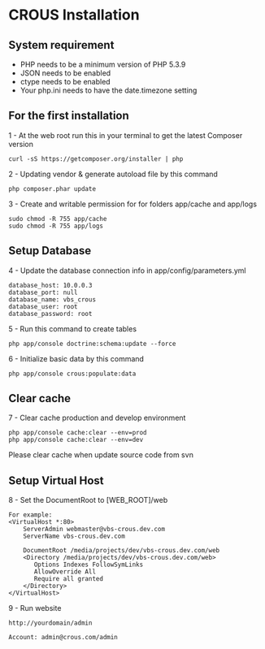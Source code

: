 CROUS Installation
===================

System requirement
------------------
- PHP needs to be a minimum version of PHP 5.3.9
- JSON needs to be enabled
- ctype needs to be enabled
- Your php.ini needs to have the date.timezone setting

For the first installation
--------------------------
1 - At the web root run this in your terminal to get the latest Composer version

    curl -sS https://getcomposer.org/installer | php

2 - Updating vendor & generate autoload file by this command 

    php composer.phar update

3 - Create and writable permission for for folders app/cache and app/logs

    sudo chmod -R 755 app/cache
    sudo chmod -R 755 app/logs

Setup Database
--------------
4 - Update the database connection info in app/config/parameters.yml 

    database_host: 10.0.0.3
    database_port: null
    database_name: vbs_crous
    database_user: root
    database_password: root

5 - Run this command to create tables

    php app/console doctrine:schema:update --force

6 - Initialize basic data by this command

    php app/console crous:populate:data
    
Clear cache
-----------
7 - Clear cache production and develop environment

    php app/console cache:clear --env=prod
    php app/console cache:clear --env=dev

Please clear cache when update source code from svn

Setup Virtual Host
------------------
8 - Set the DocumentRoot to [WEB_ROOT]/web

    For example:
    <VirtualHost *:80>
        ServerAdmin webmaster@vbs-crous.dev.com    
        ServerName vbs-crous.dev.com
   
        DocumentRoot /media/projects/dev/vbs-crous.dev.com/web
        <Directory /media/projects/dev/vbs-crous.dev.com/web>
           Options Indexes FollowSymLinks
           AllowOverride All 
           Require all granted
        </Directory>
    </VirtualHost>

9 - Run website
    
    http://yourdomain/admin

    Account: admin@crous.com/admin

 

